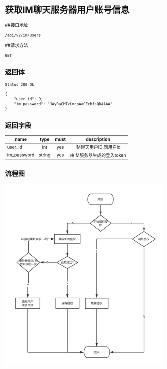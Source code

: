 # 获取IM聊天服务器用户账号信息

##接口地址

`/api/v2/im/users`

##请求方法

`GET `


## 返回体

```
Status 200 Ok
```

```json5
{
    "user_id": 9,
    "im_password": "JAyRaCMTzLmcpAaCFrhfsQkAAAA"
}
```

## 返回字段
| name     | type     | must     | description |
|----------|:--------:|:--------:|:--------:|
| user_id  | int      | yes      | IM聊天用户ID,同用户id |
|im_password|string	  | yes		 |由IM服务器生成的登入token|

## 流程图
![逻辑图](../../.images/api/access-authorization-process.png)

